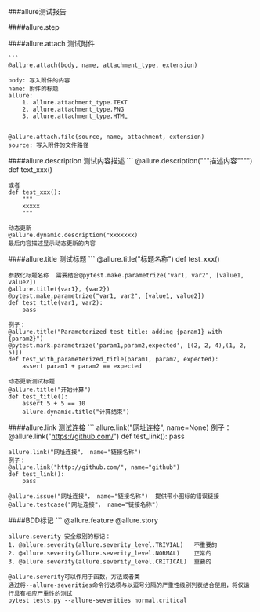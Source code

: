###allure测试报告

####allure.step


####allure.attach 测试附件

    ```
    @allure.attach(body, name, attachment_type, extension)
    
    body: 写入附件的内容
    name: 附件的标题
    allure: 
        1. allure.attachment_type.TEXT
        2. allure.attachment_type.PNG
        3. allure.attachment_type.HTML
        
        
    @allure.attach.file(source, name, attachment, extension)
    source: 写入附件的文件路径
    
    
####allure.description 测试内容描述
    ```
    @allure.description("""描述内容"""")
    def text_xxx()
    
    
    
    或者
    def test_xxx():
        """
        xxxxx
        """
        
    动态更新
    @allure.dynamic.description("xxxxxxx)
    最后内容描述显示动态更新的内容
    
    
####allure.title  测试标题
    ```
    @allure.title("标题名称")
    def test_xxx()
    
    
    参数化标题名称  需要结合@pytest.make.parametrize("var1, var2", [value1, value2])
    @allure.title({var1}, {var2})
    @pytest.make.parametrize("var1, var2", [value1, value2])
    def test_title(var1, var2):
        pass
    
    例子：
    @allure.title("Parameterized test title: adding {param1} with {param2}")
    @pytest.mark.parametrize('param1,param2,expected', [(2, 2, 4),(1, 2, 5)])
    def test_with_parameterized_title(param1, param2, expected):
        assert param1 + param2 == expected
        
    动态更新测试标题
    @allure.title("开始计算")
    def test_title():
        assert 5 + 5 == 10
        allure.dynamic.title("计算结束")
        
        
####allure.link 测试连接
    ```
    allure.link("网址连接", name=None)
    例子：
    @allure.link("https://github.com/")
    def test_link():
        pass
        
    allure.link("网址连接"， name="链接名称")
    例子：
    @allure.link("http://github.com/", name="github")   
    def test_link():
        pass
        
    @allure.issue("网址连接"， name="链接名称")  提供带小图标的错误链接
    @allure.testcase("网址连接"， name="链接名称")
    
    
####BDD标记
    ```
    @allure.feature
    @allure.story
    
    
    allure.severity 安全级别的标记：
    1. @allure.severity(allure.severity_level.TRIVIAL)   不重要的
    2. @allure.severity(allure.severity_level.NORMAL)    正常的
    3. @allure.severity(allure.severity_level.CRITICAL)  重要的
    
    @allure.severity可以作用于函数，方法或者类
    通过将--allure-severities命令行选项与以逗号分隔的严重性级别列表结合使用，将仅运行具有相应严重性的测试
    pytest tests.py --allure-severities normal,critical
